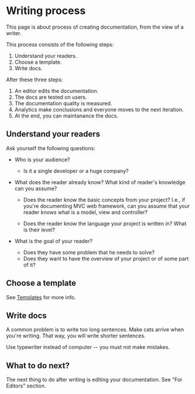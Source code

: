 Writing process
===============

This page is about process of creating documentation, from the view of a
writer.

This process consists of the following steps:

1. Understand your readers.
2. Choose a template.
3. Write docs.

After these three steps:

1. An editor edits the documentation.
2. The docs are tested on users.
3. The documentation quality is measured.
4. Analytics make conclusions and everyone moves to the next iteration.
5. At the end, you can maintanance the docs.

Understand your readers
-----------------------

Ask yourself the following questions:

* Who is your audience?

    - Is it a single developer or a huge company?

* What does the reader already know? What kind of reader's knowledge can you
  assume?

    - Does the reader know the basic concepts from your project? I.e., if
      you're documenting MVC web framework, can you assume that your reader
      knows what is a model, view and controller?

    - Does the reader know the language your project is written in? What is
      their level?

* What is the goal of your reader?

    - Does they have some problem that he needs to solve?
    - Does they want to have the overview of your project or of some part of
      it?

Choose a template
-------------------

See [Templates](templates.md) for more info.

Write docs
----------

A common problem is to write too long sentences. Make cats arrive when you're
writing. That way, you will write shorter sentences.

Use typewriter instead of computer -- you must not make mistakes.

What to do next?
----------------

The next thing to do after writing is editing your documentation. See "For Editors" section.
